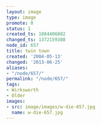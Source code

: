 ```yaml
---
layout: image
type: image
promote: 0
status: 1
created_ts: 1084406802
changed_ts: 1372159388
node_id: 657
title: twin town
created: '2004-05-13'
changed: '2013-06-25'
aliases:
- "/node/657/"
permalink: "/node/657/"
tags:
- Wirksworth
- Older
images:
- src: image/images/w-die-657.jpg
  name: w-die-657.jpg
---
```


